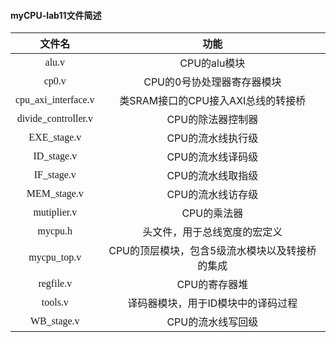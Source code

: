 #### myCPU-lab11文件简述

|<font face="微软雅黑">文件名</font>|<font face="微软雅黑">功能</font>|
|:-:|:-:|
|<font face="consolas">alu.v</font>|CPU的alu模块|
|<font face="consolas">cp0.v</font>|CPU的0号协处理器寄存器模块|
|<font face="consolas">cpu_axi_interface.v</font>|类SRAM接口的CPU接入AXI总线的转接桥|
|<font face="consolas">divide_controller.v</font>|CPU的除法器控制器|
|<font face="consolas">EXE_stage.v</font>|CPU的流水线执行级|
|<font face="consolas">ID_stage.v</font>|CPU的流水线译码级|
|<font face="consolas">IF_stage.v</font>|CPU的流水线取指级|
|<font face="consolas">MEM_stage.v</font>|CPU的流水线访存级|
|<font face="consolas">mutiplier.v</font>|CPU的乘法器|
|<font face="consolas">mycpu.h</font>|头文件，用于总线宽度的宏定义|
|<font face="consolas">mycpu_top.v</font>|CPU的顶层模块，包含5级流水模块以及转接桥的集成|
|<font face="consolas">regfile.v</font>|CPU的寄存器堆|
|<font face="consolas">tools.v</font>|译码器模块，用于ID模块中的译码过程|
|<font face="consolas">WB_stage.v</font>|CPU的流水线写回级|


